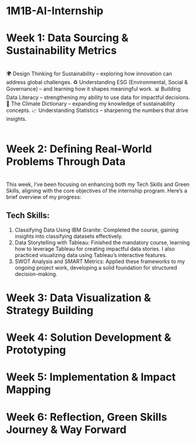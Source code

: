 
# 1M1B-AI-Internship
  
# Week 1: Data Sourcing & Sustainability Metrics<br>
<br>
🌍 Design Thinking for Sustainability – exploring how innovation can address global challenges.
♻️ Understanding ESG (Environmental, Social & Governance) – and learning how it shapes meaningful work.
📊 Building Data Literacy – strengthening my ability to use data for impactful decisions.
📖 The Climate Dictionary – expanding my knowledge of sustainability concepts.
📈 Understanding Statistics – sharpening the numbers that drive insights.<br>
<br>

# Week 2: Defining Real-World Problems Through Data<br>
<br>
This week, I’ve been focusing on enhancing both my Tech Skills and Green Skills, aligning with the core objectives of the internship program. Here’s a brief overview of my progress:

## Tech Skills:
1. Classifying Data Using IBM Granite: Completed the course, gaining insights into classifying datasets effectively.
2. Data Storytelling with Tableau: Finished the mandatory course, learning how to leverage Tableau for creating impactful data stories. I also practiced visualizing data using Tableau’s interactive features.
3. SWOT Analysis and SMART Metrics: Applied these frameworks to my ongoing project work, developing a solid foundation for structured decision-making.

# Week 3: Data Visualization & Strategy Building<br>
# Week 4: Solution Development & Prototyping<br>
# Week 5: Implementation & Impact Mapping<br>
# Week 6: Reflection, Green Skills Journey & Way Forward<br>
